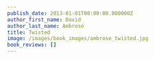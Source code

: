 ```yaml
---
publish_date: 2013-01-01T00:00:00.000000Z
author_first_name: David
author_last_name: Ambrose
title: Twisted
image: /images/book_images/ambrose_twisted.jpg
book_reviews: []
---
```

